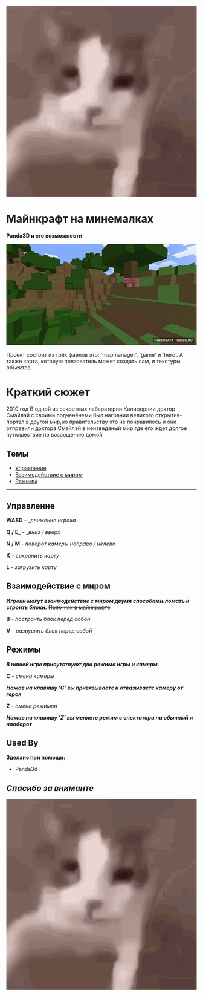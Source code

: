 
![image](cat-kiss.gif)
#  Майнкрафт на минемалках 
__Panda3D и его возможности__ 

 ![image](2_28.jpg)






Проект  состоит из трёх файлов это: 'mapmanager', 'game' и 'hero'. А также карта, которую ползователь может создать сам,
и текстуры объектов. 

# __Краткий сюжет__

2010 год В одной из секретных лабаратории Калифорнии доктор Смайлэй с своими подченёнеми был награнии великого открытия- портал в другой мир,но правительству это не понравилось и они отправили доктора Смайлэй в неизведаный мир,где его ждет долгое путюшествие по возрощению домой





## __Темы__

 - [Управление](https://awesomeopensource.com/project/elangosundar/awesome-README-templates)
 - [Взаимодействие с миром](https://github.com/matiassingers/awesome-readme)
 - [Режимы](https://bulldogjob.com/news/449-how-to-write-a-good-readme-for-your-github-project)
***

## __Управление__

__WASD__ - __движение игрока_

__Q / E___ - __вниз / вверх_

__N / M__ - _поворот камеры направо / нелево_

__K__ - _сохранить карту_

__L__ - _загрузить карту_


## __Взаимодействие с миром__

___Игроки могут взаимодействие с миром двумя способами:ломать и строить блоки.___
~~Прям как в майнкрафте~~


__B__ -  _построить блок перед собой_ 

__V__ - _разрушить блок перед собой_





## __Режимы__
___В нашей игре присутствуют два режима игры и камеры.___

__C__ - _смена камеры_

___Нажав на клавишу 'C' вы привязываете и отвазываете камеру от героя___

__Z__ - _смена режимов_

___Нажав на клавишу '__Z__' вы меняете режим с спектатора на обычный и наоборот___

## Used By

__Зделано при помощи:__

- Panda3d






___Спасибо за вниманте___
-
![image](cat-kiss.gif)
